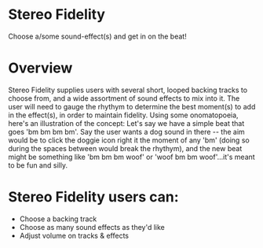 # Stereo Fidelity
Choose a/some sound-effect(s) and get in on the beat!

# Overview
Stereo Fidelity supplies users with several short, looped backing tracks to choose from, and a wide assortment of sound effects to mix into it. The user will need to gauge the rhythym to determine the best moment(s) to add in the effect(s), in order to maintain fidelity. 
Using some onomatopoeia, here's an illustration of the concept: Let's say we have a simple beat that goes 'bm bm bm bm'. Say the user wants a dog sound in there -- the aim would be to click the doggie icon right it the moment of any 'bm' (doing so during the spaces between would break the rhythym), and the new beat might be something like 'bm bm bm woof' or 'woof bm bm woof'...it's meant to be fun and silly.

# Stereo Fidelity users can:
* Choose a backing track 
* Choose as many sound effects as they'd like
* Adjust volume on tracks & effects
